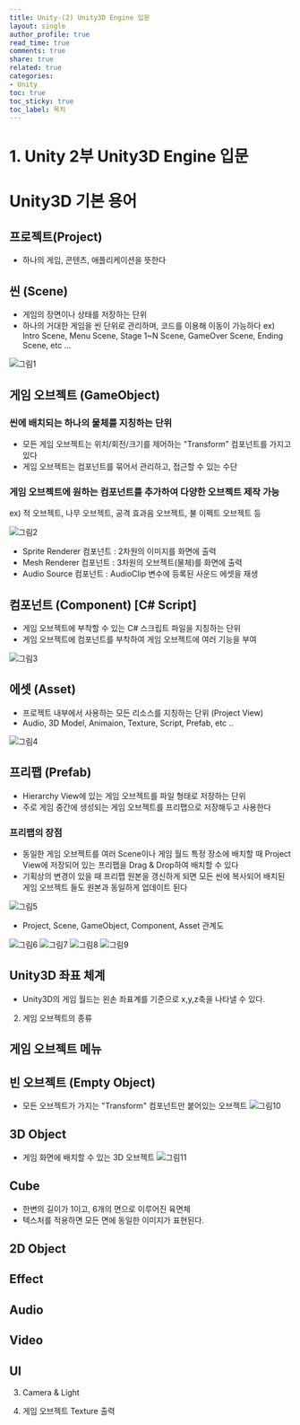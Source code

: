 ```yaml
---
title: Unity-(2) Unity3D Engine 입문
layout: single
author_profile: true
read_time: true
comments: true
share: true
related: true
categories:
- Unity
toc: true
toc_sticky: true
toc_label: 목차
---
```


# 1. Unity 2부 Unity3D Engine 입문

# Unity3D 기본 용어

## 프로젝트(Project)
- 하나의 게임, 콘텐츠, 애플리케이션을 뜻한다

## 씬 (Scene)
- 게임의 장면이나 상태를 저장하는 단위
- 하나의 거대한 게임을 씬 단위로 관리하며, 코드를 이용해 이동이 가능하다
ex) Intro Scene, Menu Scene, Stage 1~N Scene, GameOver Scene, Ending Scene, etc ...

![그림1](https://user-images.githubusercontent.com/37354978/121036299-9f5e5900-c7e9-11eb-9724-ff0fd0761424.png)

## 게임 오브젝트 (GameObject)
### 씬에 배치되는 하나의 물체를 지칭하는 단위
- 모든 게임 오브젝트는 위치/회전/크기를 제어하는 "Transform" 컴포넌트를 가지고 있다
- 게임 오브젝트는 컴포넌트를 묶어서 관리하고, 접근할 수 있는 수단

### 게임 오브젝트에 원하는 컴포넌트를 추가하여 다양한 오브젝트 제작 가능
ex) 적 오브젝트, 나무 오브젝트, 공격 효과음 오브젝트, 불 이펙트 오브젝트 등

![그림2](https://user-images.githubusercontent.com/37354978/121036460-bb61fa80-c7e9-11eb-9900-70e7e16e19c1.png)

- Sprite Renderer 컴포넌트 : 2차원의 이미지를 화면에 출력
- Mesh Renderer 컴포넌트 : 3차원의 오브젝트(물체)를 화면에 출력
- Audio Source 컴포넌트 : AudioClip 변수에 등록된 사운드 에셋을 재생

## 컴포넌트 (Component) [C# Script]
- 게임 오브젝트에 부착할 수 있는 C# 스크립트 파일을 지칭하는 단위
- 게임 오브젝트에 컴포넌트를 부착하여 게임 오브젝트에 여러 기능을 부여 

![그림3](https://user-images.githubusercontent.com/37354978/121276696-1ee34980-c90a-11eb-8f62-9a8866e1759f.png)

## 에셋 (Asset)
- 프로젝트 내부에서 사용하는 모든 리소스를 지칭하는 단위 (Project View)
- Audio, 3D Model, Animaion, Texture, Script, Prefab, etc ..

![그림4](https://user-images.githubusercontent.com/37354978/121276702-2145a380-c90a-11eb-919a-00c8c0a784ff.png)

## 프리팹 (Prefab)
- Hierarchy View에 있는 게임 오브젝트를 파일 형태로 저장하는 단위
- 주로 게임 중간에 생성되는 게임 오브젝트를 프리팹으로 저장해두고 사용한다
### 프리팹의 장점
- 동일한 게임 오브젝트를 여러 Scene이나 게임 월드 특정 장소에 배치할 때 Project View에 저장되어 있는 프리팹을 Drag & Drop하여 배치할 수 있다
- 기획상의 변경이 있을 때 프리팹 원본을 갱신하게 되면 모든 씬에 복사되어 배치된 게임 오브젝트 들도 원본과 동일하게 업데이트 된다

![그림5](https://user-images.githubusercontent.com/37354978/121276742-34f10a00-c90a-11eb-886e-0e660af42a6a.png)

- Project, Scene, GameObject, Component, Asset 관계도

![그림6](https://user-images.githubusercontent.com/37354978/121276747-37536400-c90a-11eb-9582-014ebb74a99b.png)
![그림7](https://user-images.githubusercontent.com/37354978/121276749-391d2780-c90a-11eb-8181-0c6f5f65e5b2.png)
![그림8](https://user-images.githubusercontent.com/37354978/121276752-3a4e5480-c90a-11eb-9dc3-fddc9d23f70d.png)
![그림9](https://user-images.githubusercontent.com/37354978/121276759-3d494500-c90a-11eb-89c1-7bf861b2cac8.png)

## Unity3D 좌표 체계
- Unity3D의 게임 월드는 왼손 좌표계를 기준으로 x,y,z축을 나타낼 수 있다.

2. 게임 오브젝트의 종류
## 게임 오브젝트 메뉴
## 빈 오브젝트 (Empty Object)
- 모든 오브젝트가 가지는  "Transform" 컴포넌트만 붙어있는 오브젝트
![그림10](https://user-images.githubusercontent.com/37354978/121276763-3fab9f00-c90a-11eb-80c6-233f636b92b4.png)

## 3D Object
- 게임 화면에 배치할 수 있는 3D 오브젝트
![그림11](https://user-images.githubusercontent.com/37354978/121276768-40dccc00-c90a-11eb-8140-2bda5d56e61a.png)

## Cube
- 한변의 길이가 1이고, 6개의 면으로 이루어진 육면체
- 텍스처를 적용하면 모든 면에 동일한 이미지가 표현된다.

## 2D Object

## Effect

## Audio

## Video

## UI

3. Camera & Light

4. 게임 오브젝트 Texture 출력